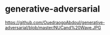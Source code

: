 # generative-adversarial
https://github.com/OuedraogoAbdoul/generative-adversarial/blob/master/NUCand%20Wave.JPG
